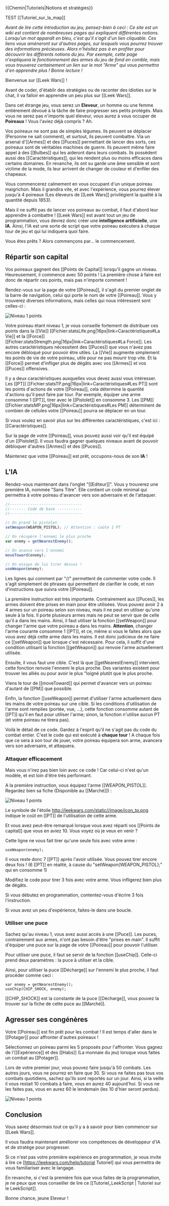 {{Chemin|Tutoriels|Notions et stratégies}}

TEST [[Tutoriel_sur_la_map]]

_Avant de lire cette introduction au jeu, pensez-bien à ceci : Ce site est un wiki est contient de nombreuses pages qui expliquent différentes notions. Lorsqu'un mot apparaît en bleu, c'est qu'il s'agit d'un lien cliquable. Ces liens vous amèneront sur d'autres pages, sur lesquels vous pourrez trouver des informations précieuses. Alors n'hésitez pas à en profiter pour découvrir les différents notions du jeu. Par exemple, cette page n'expliquera le fonctionnement des armes du jeu de fond en comble, mais vous trouverez certainement un lien sur le mot "Arme" qui vous permettra d'en apprendre plus ! Bonne lecture !_


Bienvenue sur [[Leek Wars]] !

Avant de coder, d'établir des stratégies ou de raconter des idioties sur le chat, il va falloir en apprendre un peu plus sur  [[Leek Wars]].

Dans cet étrange jeu, vous serez un **Eleveur**, un homme ou une femme entièrement dévoué à la tâche de faire progresser ses petits protégés.
Mais vous ne serez pas n'importe quel éleveur, vous aurez à vous occuper de **Poireaux** ! Vous l'aviez déjà compris ? Ah.

Vos poireaux ne sont pas de simples légumes. Ils peuvent se déplacer (Personne ne sait comment), et surtout, ils peuvent combattre.
Via un arsenal d'[[Armes]] et des [[Puces]] permettant de lancer des sorts, ces poireaux sont de véritables machines de guerre.
Ils peuvent même faire appel à des [[Bulbes]] qui les aideront dans leurs combats.
Ils possèdent aussi des [[Caractéristiques]], qui les rendent plus ou moins efficaces dans certains domaines.
En revanche, ils ont su garde une âme sensible et sont victime de la mode, ils leur arrivent de changer de couleur et d'enfiler des chapeaux.

Vous commencerez calmement en vous occupant d'un unique poireau maigrichon. Mais il grandira vite, et avec l'expérience, vous pourrez élever jusqu'à 4 poireaux (Les éleveurs de [[Leek Wars]] privilégient la qualité à la quantité depuis 1853).

Mais il ne suffit pas de lancer vos poireaux au combat, il faut d'abord leur apprendre à combattre !
[[Leek Wars]] est avant tout un jeu de programmation, vous devrez donc créer une **intelligence artificielle**, une **IA**.
Ainsi, l'IA est une sorte de script que votre poireau exécutera à chaque tour de jeu et qui lui indiquera quoi faire.

Vous êtes prêts ? Alors commençons par... le commencement.


## Répartir son capital

Vos poireaux gagnent des [[Points de Capital]] lorsqu'il gagne un niveau. Heureusement, il commence avec 50 points ! La première chose à faire est donc de répartir ces points, mais pas n'importe comment !

Rendez-vous sur la page de votre [[Poireau]], il s'agit du premier onglet de la barre de navigation, celui qui porte le nom de votre [[Poireau]].
Vous y trouverez diverses informations, mais celles qui nous intéressent sont celles-ci :

![Niveau 1 points](/wiki/Niveau1points.png)

Votre poireau étant niveau 1, je vous conseille fortement de distribuer ces points dans la [[Vie]] [[Fichier:statsLife.png|16px|link=Caractéristiques#La Vie]] et la [[Force]] [[Fichier:statsStrength.png|16px|link=Caractéristiques#La Force]]. Les autres caractéristiques nécessitent des [[Puces]] que vous n'avez pas encore débloqué pour pouvoir être utiles. La [[Vie]] augmente simplement les points de vie de votre poireau, utile pour ne pas mourir trop vite. Et la [[Force]] permet d'infliger plus de dégâts avec vos [[Armes]] et vos [[Puces]] offensives.

Il y a deux caractéristiques auxquelles vous devez aussi vous intéresser.
Les [[PT]] [[Fichier:statsTP.png|16px|link=Caractéristiques#Les PT]] sont les points d'actions de votre [[Poireau]], cela détermine la quantité d'actions qu'il peut faire par tour. Par exemple, équiper une arme consomme 1 [[PT]], tirer avec le [[Pistolet]] en consomme 3.
Les [[PM]] [[Fichier:statsMP.png|16px|link=Caractéristiques#Les PM]] déterminent de combien de cellules votre [[Poireau]] pourra se déplacer en un tour.

Si vous voulez en savoir plus sur les différentes caractéristiques, c'est ici : [[Caractéristiques]].


Sur la page de votre [[Poireau]], vous pouvez aussi voir qu'il est équipé d'un [[Pistolet]]. Il vous faudra gagner quelques niveaux avant de pouvoir débloquer d'autres [[Armes]] et des [[Puces]].

Maintenez que votre [[Poireau]] est prêt, occupons-nous de son **IA** !

## L'IA

Rendez-vous maintenant dans l'onglet "[[Editeur]]".
Vous y trouverez une première IA, nommée "Sans Titre". Elle contient un code minimal qui permettra à votre poireau d'avancer vers son adversaire et de l'attaquer.

```javascript
//--------------------------------
//------- Code de base -----------
//--------------------------------

// On prend le pistolet
setWeapon(WEAPON_PISTOL); // Attention : coûte 1 PT

// On récupère l'ennemi le plus proche
var enemy = getNearestEnemy();

// On avance vers l'ennemi
moveToward(enemy);

// On essaye de lui tirer dessus !
useWeapon(enemy);
```

Les lignes qui comment par "//" permettent de commenter votre code. Il s'agit simplement de phrases qui permettent de clarifier le code, et non d'instructions que suivra votre [[Poireau]].

La première instruction est très importante. Contrairement aux [[Puces]], les armes doivent être prises en main pour être utilisées. Vous pouvez avoir 2 à 4 armes sur un poireau selon son niveau, mais il ne peut en utiliser qu'une seule à la fois. Il porte plusieurs armes mais ne peut se servir que de celle qu'il a dans les mains. Ainsi, il faut utiliser la fonction [[setWeapon]] pour changer l'arme que votre poireau a dans les mains.
**Attention**, changer l'arme courante consomme 1 [[PT]], et ce, même si vous le faites alors que vous avez déjà cette arme dans les mains. Il est donc judicieux de ne faire ce [[setWeapon]] que lorsque c'est nécessaire. Pour cela, il suffit d'une condition utilisant la fonction [[getWeapon]] qui renvoie l'arme actuellement utilisée.

Ensuite, il vous faut une cible. C'est là que [[getNearestEnemy]] intervient. cette fonction renvoie l'ennemi le plus proche. Des variantes existent pour trouver les alliés ou pour avoir le plus "loigné plutôt que le plus proche.

Viens le tour de [[moveToward]] qui permet d'avancer vers un poireau d'autant de [[PM]] que possible.

Enfin, la fonction [[useWeapon]] permet d'utiliser l'arme actuellement dans les mains de votre poireau sur une cible. Si les conditions d'utilisation de l'arme sont remplies (portée, vue, ...), cette fonction consomme autant de [[PT]] qu'il en faut pour utiliser l'arme; sinon, la fonction n'utilise aucun PT (et votre poireau ne tirera pas).

Voilà le détail de ce code. Gardez à l'esprit qu'il ne s'agit pas du code du combat entier. C'est le code qui est exécuté à **chaque tour** ! A chaque fois que ce sera à son tour de jouer, votre poireau équipera son arme, avancera vers son adversaire, et attaquera.


### Attaquer efficacement

Mais vous n'irez pas bien loin avec ce code ! Car celui-ci n'est qu'un modèle, et est loin d'être très performant.

A la première instruction, vous équipez l'arme [[WEAPON_PISTOL]]. Regardez bien sa fiche (Disponible au [[Marché]]) :

![Niveau 1 points](/wiki/armepistol.png)

Le symbole de l'étoile http://leekwars.com/static//image/icon_tp.png indique le coût en [[PT]] de l'utilisation de cette arme.

Et vous avez peut-être remarqué lorsque vous avez réparti vos [[Points de capital]] que vous en aviez 10. Vous voyez où je veux en venir ?

Cette ligne ne vous fait tirer qu'une seule fois avec votre arme :

```
useWeapon(enemy);
```

Il vous reste donc 7 [[PT]] après l'avoir utilisée. Vous pouvez tirer encore deux fois ! (6 [[PT]] en réalité, à cause du "setWeapon(WEAPON_PISTOL);" qui en consomme 1) 

Modifiez le code pour tirer 3 fois avec votre arme. Vous infligerez bien plus de dégâts.

Si vous débutez en programmation, contentez-vous d'écrire 3 fois l'instruction.

Si vous avez un peu d'expérience, faites-le dans une boucle.


### Utiliser une puce

Sachez qu'au niveau 1, vous avez aussi accès à une [[Puce]]. Les puces, contrairement aux armes, n'ont pas besoin d'être "prises en main". Il suffit d'équiper une puce sur la page de votre [[Poireau]] pour pouvoir l'utiliser.

Pour utiliser une puce, il faut se servir de la fonction [[useChip]]. Celle-ci prend deux paramètres : la puce à utiliser et la cible.

Ainsi, pour utiliser la puce [[Décharge]] sur l'ennemi le plus proche, il faut procéder comme ceci :

```
var enemy = getNearestEnemy();
useChip(CHIP_SHOCK, enemy);
```

[[CHIP_SHOCK]] est la constante de la puce [[Décharge]], vous pouvez la trouver sur la fiche de cette puce au [[Marché]].


## Agresser ses congénères

Votre [[Poireau]] est fin prêt pour les combat !
Il est temps d'aller dans le [[Potager]] pour affronter d'autres poireaux !

Sélectionnez un poireau parmi les 5 proposés pour l'affronter. Vous gagnez de l'[[Expérience]] et des [[Habs]] (La monnaie du jeu) lorsque vous faites un combat au [[Potager]].

Lors de votre premier jour, vous pouvez faire jusqu'à 50 combats. Les autres jours, vous ne pourrez en faire que 30. Si vous ne faites pas tous vos combats quotidiens, sachez qu'ils sont reportés sur un jour. Ainsi, si la veille il vous restait 10 combats à faire, vous en aurez 40 aujourd'hui. Si vous ne les faites pas, vous en aurez 60 le lendemain (les 10 d'hier seront perdus).

![Niveau 1 points](/wiki/potagerniveau1.png)

## Conclusion

Vous savez désormais tout ce qu'il y a à savoir pour bien commencer sur [[Leek Wars]].

Il vous faudra maintenant améliorer vos compétences de développeur d'IA et de stratège pour progresser.

Si ce n'est pas votre première expérience en programmation, je vous invite à lire ce [https://leekwars.com/help/tutorial Tutoriel] qui vous permettra de vous familiariser avec le langage.

En revanche, si c'est la première fois que vous faites de la programmation, je ne peux que vous conseiller de lire ce [[Tutoriel_LeekScript | Tutoriel sur le LeekScript]].


Bonne chance, jeune Eleveur !
